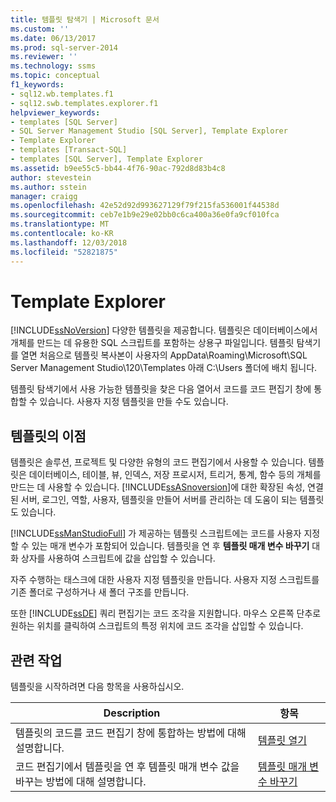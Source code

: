 ```yaml
---
title: 템플릿 탐색기 | Microsoft 문서
ms.custom: ''
ms.date: 06/13/2017
ms.prod: sql-server-2014
ms.reviewer: ''
ms.technology: ssms
ms.topic: conceptual
f1_keywords:
- sql12.wb.templates.f1
- sql12.swb.templates.explorer.f1
helpviewer_keywords:
- templates [SQL Server]
- SQL Server Management Studio [SQL Server], Template Explorer
- Template Explorer
- templates [Transact-SQL]
- templates [SQL Server], Template Explorer
ms.assetid: b9ee55c5-bb44-4f76-90ac-792d8d83b4c8
author: stevestein
ms.author: sstein
manager: craigg
ms.openlocfilehash: 42e52d92d993627129f79f215fa536001f44538d
ms.sourcegitcommit: ceb7e1b9e29e02bb0c6ca400a36e0fa9cf010fca
ms.translationtype: MT
ms.contentlocale: ko-KR
ms.lasthandoff: 12/03/2018
ms.locfileid: "52821875"
---
```

# <a name="template-explorer"></a>Template Explorer
  [!INCLUDE[ssNoVersion](../../includes/ssnoversion-md.md)] 다양한 템플릿을 제공합니다. 템플릿은 데이터베이스에서 개체를 만드는 데 유용한 SQL 스크립트를 포함하는 상용구 파일입니다. 템플릿 탐색기를 열면 처음으로 템플릿 복사본이 사용자의 AppData\Roaming\Microsoft\SQL Server Management Studio\120\Templates 아래 C:\Users 폴더에 배치 됩니다.  
  
 템플릿 탐색기에서 사용 가능한 템플릿을 찾은 다음 열어서 코드를 코드 편집기 창에 통합할 수 있습니다. 사용자 지정 템플릿을 만들 수도 있습니다.  
  
## <a name="benefits-of-templates"></a>템플릿의 이점  
 템플릿은 솔루션, 프로젝트 및 다양한 유형의 코드 편집기에서 사용할 수 있습니다. 템플릿은 데이터베이스, 테이블, 뷰, 인덱스, 저장 프로시저, 트리거, 통계, 함수 등의 개체를 만드는 데 사용할 수 있습니다. [!INCLUDE[ssASnoversion](../../includes/ssasnoversion-md.md)]에 대한 확장된 속성, 연결된 서버, 로그인, 역할, 사용자, 템플릿을 만들어 서버를 관리하는 데 도움이 되는 템플릿도 있습니다.  
  
 [!INCLUDE[ssManStudioFull](../../includes/ssmanstudiofull-md.md)] 가 제공하는 템플릿 스크립트에는 코드를 사용자 지정할 수 있는 매개 변수가 포함되어 있습니다. 템플릿을 연 후 **템플릿 매개 변수 바꾸기** 대화 상자를 사용하여 스크립트에 값을 삽입할 수 있습니다.  
  
 자주 수행하는 태스크에 대한 사용자 지정 템플릿을 만듭니다. 사용자 지정 스크립트를 기존 폴더로 구성하거나 새 폴더 구조를 만듭니다.  
  
 또한 [!INCLUDE[ssDE](../../includes/ssde-md.md)] 쿼리 편집기는 코드 조각을 지원합니다. 마우스 오른쪽 단추로 원하는 위치를 클릭하여 스크립트의 특정 위치에 코드 조각을 삽입할 수 있습니다.  
  
## <a name="related-tasks"></a>관련 작업  
 템플릿을 시작하려면 다음 항목을 사용하십시오.  
  
|**Description**|**항목**|  
|---------------------|---------------|  
|템플릿의 코드를 코드 편집기 창에 통합하는 방법에 대해 설명합니다.|[템플릿 열기](open-a-template.md)|  
|코드 편집기에서 템플릿을 연 후 템플릿 매개 변수 값을 바꾸는 방법에 대해 설명합니다.|[템플릿 매개 변수 바꾸기](replace-template-parameters.md)|  
  
  

